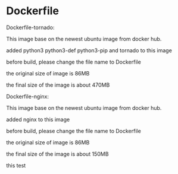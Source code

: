 # Dockerfile

Dockerfile-tornado:

This image base on the newest ubuntu image from docker hub.

added python3 python3-def python3-pip and tornado to this image

before build, please change the file name to Dockerfile

the original size of image is 86MB

the final size of the image is about 470MB

Dockerfile-nginx:

This image base on the newest ubuntu image from docker hub.

added nginx to this image

before build, please change the file name to Dockerfile

the original size of image is 86MB

the final size of the image is about 150MB

this test

